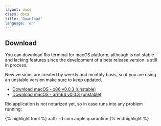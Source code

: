 ```yaml
---
layout: docs
class: docs
title: 'Download'
language: 'en'
---
```


## Download

You can download Rio terminal for macOS platform, although is not stable and lacking features since the development of a beta release version is still in process.

New versions are created by weekly and monthly basis, so if you are using an unstable version make sure to keep updated.

- [Download macOS - x86 v0.0.3 (unstable)](https://github.com/raphamorim/rio/releases/download/v0.0.3/macos-x86.zip)
- [Download macOS - arm64 v0.0.3 (unstable)](https://github.com/raphamorim/rio/releases/download/v0.0.3/macos-arm64.zip)

Rio application is not notarized yet, so in case runs into any problem running:

{% highlight toml %}
xattr -d com.apple.quarantine <path-to-rio-app>
{% endhighlight %}

<!-- ## Building from the source -->

